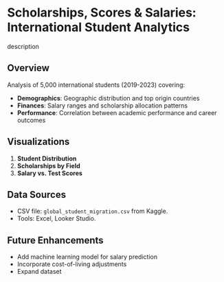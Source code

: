 # Scholarships, Scores & Salaries: International Student Analytics
description
## Overview  
Analysis of 5,000 international students (2019-2023) covering:  
- **Demographics**: Geographic distribution and top origin countries  
- **Finances**: Salary ranges and scholarship allocation patterns  
- **Performance**: Correlation between academic performance and career outcomes  
 

## Visualizations  
1. **Student Distribution**  
2. **Scholarships by Field**  
3. **Salary vs. Test Scores**  

## Data Sources  
- CSV file: `global_student_migration.csv` from Kaggle.  
- Tools: Excel, Looker Studio.

## Future Enhancements  
- Add machine learning model for salary prediction  
- Incorporate cost-of-living adjustments  
- Expand dataset
